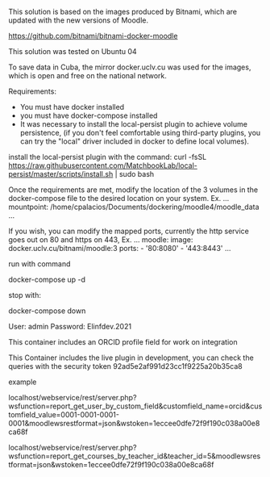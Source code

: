 This solution is based on the images produced by Bitnami, which are updated with the new versions of Moodle.

https://github.com/bitnami/bitnami-docker-moodle

This solution was tested on Ubuntu 04

To save data in Cuba, the mirror docker.uclv.cu was used for the images, which is open and free on the national network.

Requirements:
- You must have docker installed
- you must have docker-compose installed
- It was necessary to install the local-persist plugin to achieve volume persistence, (if you don't feel comfortable using third-party plugins, you can try the "local" driver included in docker to define local volumes).

install the local-persist plugin with the command:
curl -fsSL https://raw.githubusercontent.com/MatchbookLab/local-persist/master/scripts/install.sh | sudo bash


Once the requirements are met, modify the location of the 3 volumes in the docker-compose file to the desired location on your system.
	Ex.
	...
	   mountpoint: /home/cpalacios/Documents/dockering/moodle4/moodle_data
	...

If you wish, you can modify the mapped ports, currently the http service goes out on 80 and https on 443,
	Ex.
	...
	  moodle:
	    image: docker.uclv.cu/bitnami/moodle:3
	    ports:
	      - '80:8080'
	      - '443:8443'
	...

run with command

docker-compose up -d

stop with:

docker-compose down

User: admin
Password: Elinfdev.2021


This container includes an ORCID profile field for work on integration

This Container includes the live plugin in development, you can check the queries with the security token
92ad5e2af991d23cc1f9225a20b35ca8

example

localhost/webservice/rest/server.php?wsfunction=report_get_user_by_custom_field&customfield_name=orcid&customfield_value=0001-0001-0001-0001&moodlewsrestformat=json&wstoken=1eccee0dfe72f9f190c038a00e8ca68f

localhost/webservice/rest/server.php?wsfunction=report_get_courses_by_teacher_id&teacher_id=5&moodlewsrestformat=json&wstoken=1eccee0dfe72f9f190c038a00e8ca68f
